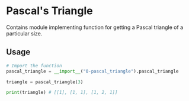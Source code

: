 # Pascal's Triangle

Contains module implementing function for getting a Pascal
triangle of a particular size.

## Usage

```Python
# Import the function
pascal_triangle = __import__("0-pascal_triangle").pascal_triangle

triangle = pascal_triangle(3)

print(triangle) # [[1], [1, 1], [1, 2, 1]]

```
